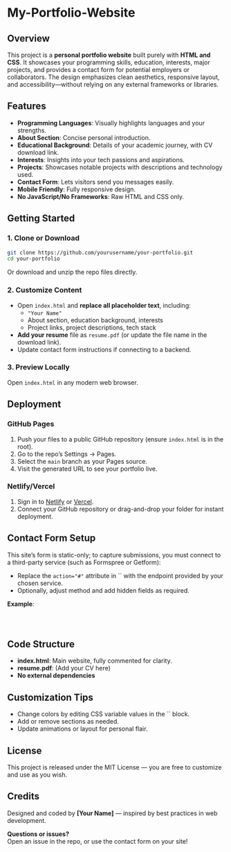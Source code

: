 # My-Portfolio-Website

## Overview

This project is a **personal portfolio website** built purely with **HTML and CSS**. It showcases your programming skills, education, interests, major projects, and provides a contact form for potential employers or collaborators. The design emphasizes clean aesthetics, responsive layout, and accessibility—without relying on any external frameworks or libraries.

## Features

- **Programming Languages**: Visually highlights languages and your strengths.
- **About Section**: Concise personal introduction.
- **Educational Background**: Details of your academic journey, with CV download link.
- **Interests**: Insights into your tech passions and aspirations.
- **Projects**: Showcases notable projects with descriptions and technology used.
- **Contact Form**: Lets visitors send you messages easily.
- **Mobile Friendly**: Fully responsive design.
- **No JavaScript/No Frameworks**: Raw HTML and CSS only.

## Getting Started

### 1. Clone or Download

```bash
git clone https://github.com/yourusername/your-portfolio.git
cd your-portfolio
```

Or download and unzip the repo files directly.

### 2. Customize Content

- Open `index.html` and **replace all placeholder text**, including:
  - `"Your Name"`
  - About section, education background, interests
  - Project links, project descriptions, tech stack
- **Add your resume** file as `resume.pdf` (or update the file name in the download link).
- Update contact form instructions if connecting to a backend.

### 3. Preview Locally

Open `index.html` in any modern web browser.

## Deployment

### GitHub Pages

1. Push your files to a public GitHub repository (ensure `index.html` is in the root).
2. Go to the repo’s Settings → Pages.
3. Select the `main` branch as your Pages source.
4. Visit the generated URL to see your portfolio live.

### Netlify/Vercel

1. Sign in to [Netlify](https://netlify.com) or [Vercel](https://vercel.com).
2. Connect your GitHub repository or drag-and-drop your folder for instant deployment.

## Contact Form Setup

This site’s form is static-only; to capture submissions, you must connect to a third-party service (such as Formspree or Getform):

- Replace the `action="#"` attribute in `` with the endpoint provided by your chosen service.
- Optionally, adjust method and add hidden fields as required.

**Example**:

```html

  

```

## Code Structure

- **index.html**: Main website, fully commented for clarity.
- **resume.pdf**: (Add your CV here)
- **No external dependencies**

## Customization Tips

- Change colors by editing CSS variable values in the `` block.
- Add or remove sections as needed.
- Update animations or layout for personal flair.

## License

This project is released under the MIT License — you are free to customize and use as you wish.

## Credits

Designed and coded by **[Your Name]** — inspired by best practices in web development.

**Questions or issues?**  
Open an issue in the repo, or use the contact form on your site!

